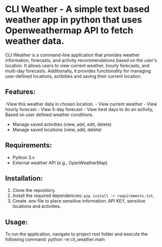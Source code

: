 # CLI Weather - A simple text based weather app in python that uses Openweathermap API to fetch weather data.

CLI Weather is a command-line application that provides weather information, forecasts, and activity recommendations based on the user's location. It allows users to view current weather, hourly forecasts, and multi-day forecasts. Additionally, it provides functionality for managing user-defined locations, actibities and saving their current location.

## Features:
-View this weather data in chosen location.
    - View current weather
    - View hourly forecast
    - View 5-day forecast
    - View best days to do an activity, Based on  user defined weather conditions.
- Manage saved activities (view, add, edit, delete)
- Manage saved locations (view, add, delete)

## Requirements:
- Python 3.x
- External weather API (e.g., OpenWeatherMap)

## Installation:
1. Clone the repository.
2. Install the required dependencies: `pip install -r requirements.txt`.
3. Create .env file to place sensitive information: API KEY, sensitive locations and activities.

## Usage:
To run the application, navigate to project root folder and execute the following command:
python -m cli_weather.main
